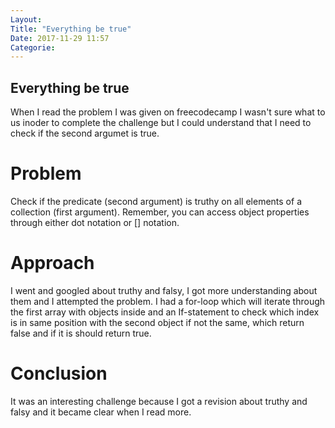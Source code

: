 ```yaml
---
Layout:
Title: "Everything be true"
Date: 2017-11-29 11:57
Categorie:
---
```

## Everything be true

When I read the problem I was given on freecodecamp I wasn't sure what to us inoder to complete the challenge but I could understand that I need to check if the second argumet is true.

# Problem

Check if the predicate (second argument) is truthy on all elements of a collection (first argument).
Remember, you can access object properties through either dot notation or [] notation.

# Approach

I went and googled about truthy and falsy, I got more understanding about them and I attempted the problem.
I had a for-loop which will iterate through the first array with objects inside and an If-statement to check which index is in same position with the second object if not the same, which return false and if it is should return true. 

# Conclusion

It was an interesting challenge because I got a revision about truthy and falsy and it became clear when I read more. 